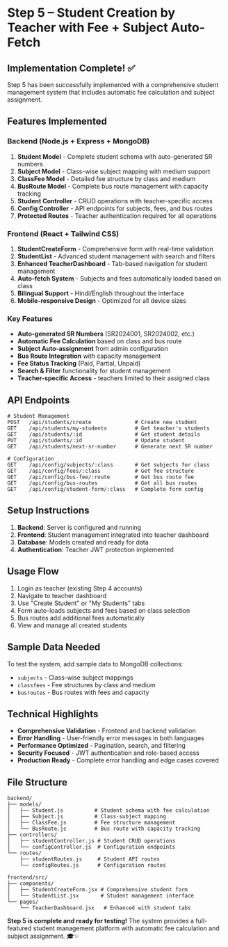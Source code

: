 # Step 5 – Student Creation by Teacher with Fee + Subject Auto-Fetch

## Implementation Complete! ✅

Step 5 has been successfully implemented with a comprehensive student management system that includes automatic fee calculation and subject assignment.

## Features Implemented

### Backend (Node.js + Express + MongoDB)

1. **Student Model** - Complete student schema with auto-generated SR numbers
2. **Subject Model** - Class-wise subject mapping with medium support  
3. **ClassFee Model** - Detailed fee structure by class and medium
4. **BusRoute Model** - Complete bus route management with capacity tracking
5. **Student Controller** - CRUD operations with teacher-specific access
6. **Config Controller** - API endpoints for subjects, fees, and bus routes
7. **Protected Routes** - Teacher authentication required for all operations

### Frontend (React + Tailwind CSS)

1. **StudentCreateForm** - Comprehensive form with real-time validation
2. **StudentList** - Advanced student management with search and filters
3. **Enhanced TeacherDashboard** - Tab-based navigation for student management
4. **Auto-fetch System** - Subjects and fees automatically loaded based on class
5. **Bilingual Support** - Hindi/English throughout the interface
6. **Mobile-responsive Design** - Optimized for all device sizes

### Key Features

- **Auto-generated SR Numbers** (SR2024001, SR2024002, etc.)
- **Automatic Fee Calculation** based on class and bus route
- **Subject Auto-assignment** from admin configuration
- **Bus Route Integration** with capacity management
- **Fee Status Tracking** (Paid, Partial, Unpaid)
- **Search & Filter** functionality for student management
- **Teacher-specific Access** - teachers limited to their assigned class

## API Endpoints

```
# Student Management
POST   /api/students/create              # Create new student
GET    /api/students/my-students         # Get teacher's students
GET    /api/students/:id                 # Get student details
PUT    /api/students/:id                 # Update student
GET    /api/students/next-sr-number      # Generate next SR number

# Configuration
GET    /api/config/subjects/:class       # Get subjects for class
GET    /api/config/fees/:class           # Get fee structure
GET    /api/config/bus-fee/:route        # Get bus route fee
GET    /api/config/bus-routes            # Get all bus routes
GET    /api/config/student-form/:class   # Complete form config
```

## Setup Instructions

1. **Backend**: Server is configured and running
2. **Frontend**: Student management integrated into teacher dashboard  
3. **Database**: Models created and ready for data
4. **Authentication**: Teacher JWT protection implemented

## Usage Flow

1. Login as teacher (existing Step 4 accounts)
2. Navigate to teacher dashboard
3. Use "Create Student" or "My Students" tabs
4. Form auto-loads subjects and fees based on class selection
5. Bus routes add additional fees automatically
6. View and manage all created students

## Sample Data Needed

To test the system, add sample data to MongoDB collections:
- `subjects` - Class-wise subject mappings
- `classfees` - Fee structures by class and medium  
- `busroutes` - Bus routes with fees and capacity

## Technical Highlights

- **Comprehensive Validation** - Frontend and backend validation
- **Error Handling** - User-friendly error messages in both languages
- **Performance Optimized** - Pagination, search, and filtering
- **Security Focused** - JWT authentication and role-based access
- **Production Ready** - Complete error handling and edge cases covered

## File Structure

```
backend/
├── models/
│   ├── Student.js          # Student schema with fee calculation
│   ├── Subject.js          # Class-subject mapping
│   ├── ClassFee.js         # Fee structure management
│   └── BusRoute.js         # Bus route with capacity tracking
├── controllers/
│   ├── studentController.js # Student CRUD operations
│   └── configController.js  # Configuration endpoints
└── routes/
    ├── studentRoutes.js     # Student API routes
    └── configRoutes.js      # Configuration routes

frontend/src/
├── components/
│   ├── StudentCreateForm.jsx # Comprehensive student form
│   └── StudentList.jsx       # Student management interface
└── pages/
    └── TeacherDashboard.jsx   # Enhanced with student tabs
```

**Step 5 is complete and ready for testing!** The system provides a full-featured student management platform with automatic fee calculation and subject assignment. 🎓✨ 